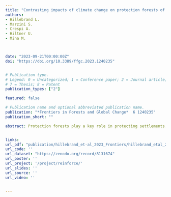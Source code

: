 ```yaml
---
title: "Contrasting impacts of climate change on protection forests of the Italian Alps"
authors:
- Hillebrand L.
- Marzini S.
- Crespi A.
- Hiltner U.
- Mina M.



date: "2023-09-21T00:00:00Z"
doi: "https://doi.org/10.3389/ffgc.2023.1240235"


# Publication type.
# Legend: 0 = Uncategorized; 1 = Conference paper; 2 = Journal article; 3 = Preprint / Working Paper; 4 = Report; 5 = Book; 6 = Book section;
# 7 = Thesis; 8 = Patent
publication_types: ["2"]

featured: false

# Publication name and optional abbreviated publication name.
publication: "*Frontiers in Forests and Global Change*  6 1240235"
publication_short: ""

abstract: Protection forests play a key role in protecting settlements, people, and infrastructures from gravitational hazards such as rockfalls and avalanches in mountain areas. Rapid climate change is challenging the role of protection forests by altering their dynamics, structure, and composition. Information on local- and regional-scale impacts of climate change on protection forests is critical for planning adaptations in forest management. We used a model of forest dynamics (ForClim) to assess the succession of mountain forests in the Eastern Alps and their protective effects under future climate change scenarios. We investigated eleven representative forest sites along an elevational gradient across multiple locations within an administrative region, covering wide differences in tree species structure, composition, altitude, and exposition. We evaluated protective performance against rockfall and avalanches using numerical indices (i.e., linker functions) quantifying the degree of protection from metrics of simulated forest structure and composition. Our findings reveal that climate warming has a contrasting impact on protective effects in mountain forests of the Eastern Alps. Climate change is likely to not affect negatively all protection forest stands but its impact depends on site and stand conditions. Impacts were highly contingent to the magnitude of climate warming, with increasing criticality under the most severe climate projections. Forests in lower-montane elevations and those located in dry continental valleys showed drastic changes in forest structure and composition due to drought-induced mortality while subalpine forests mostly profited from rising temperatures and a longer vegetation period. Overall, avalanche protection will likely be negatively affected by climate change, while the ability of forests to maintain rockfall protection depends on the severity of expected climate change and their vulnerability due to elevation and topography, with most subalpine forests less prone to loosing protective effects. Proactive measures in management should be taken in the near future to avoid losses of protective effects in the case of severe climate change in the Alps. Given the heterogeneous impact of climate warming, such adaptations can be aided by model-based projections and high local resolution studies to identify forest stand types that might require management priority for maintaining protective effects in the future.


links:
url_pdf: "publication/hillebrand_et-al_2023_Frontiers/hillebrand_etal_2023.pdf"
url_code: ''
url_dataset: "https://zenodo.org/record/8131674"
url_poster: ''
url_project: '/project/reinforce/'
url_slides: ''
url_source: ''
url_video: ''


---
```

